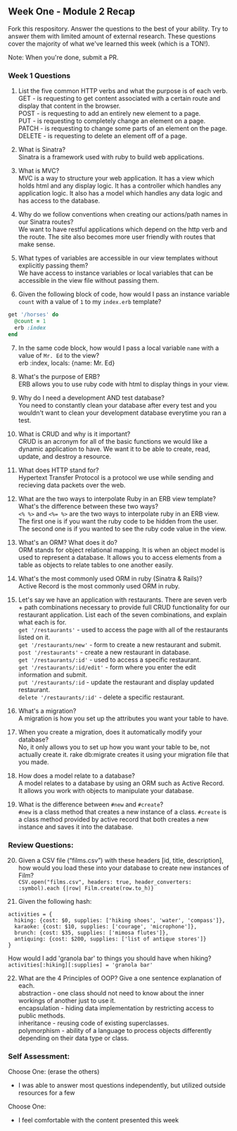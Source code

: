 ## Week One - Module 2 Recap

Fork this respository. Answer the questions to the best of your ability. Try to answer them with limited amount of external research. These questions cover the majority of what we've learned this week (which is a TON!). 

Note: When you're done, submit a PR. 

### Week 1 Questions

1. List the five common HTTP verbs and what the purpose is of each verb.  
GET - is requesting to get content associated with a certain route and display that content in the browser.  
POST - is requesting to add an entirely new element to a page.  
PUT - is requesting to completely change an element on a page.  
PATCH - is requesting to change some parts of an element on the page.  
DELETE - is requesting to delete an element off of a page.  

2. What is Sinatra?  
Sinatra is a framework used with ruby to build web applications.

3. What is MVC?  
MVC is a way to structure your web application. It has a view which holds html and any display logic. It has a controller which handles any application logic. It also has a model which handles any data logic and has access to the database. 

4. Why do we follow conventions when creating our actions/path names in our Sinatra routes?  
We want to have restful applications which depend on the http verb and the route. The site also becomes more user friendly with routes that make sense.  

5. What types of variables are accessible in our view templates without explicitly passing them?  
We have access to instance variables or local variables that can be accessible in the view file without passing them. 

6. Given the following block of code, how would I pass an instance variable `count` with a value of `1` to my `index.erb` template?  
  
  ```ruby
  get '/horses' do
    @count = 1
    erb :index
  end
  ```

7. In the same code block, how would I pass a local variable `name` with a value of `Mr. Ed` to the view?  
erb :index, locals: {name: Mr. Ed}

8. What's the purpose of ERB?  
ERB allows you to use ruby code with html to display things in your view.

9. Why do I need a development AND test database?  
You need to constantly clean your database after every test and you wouldn't want to clean your development database everytime you ran a test. 

10. What is CRUD and why is it important?  
CRUD is an acronym for all of the basic functions we would like a dynamic application to have. We want it to be able to create, read, update, and destroy a resource.

11. What does HTTP stand for?  
Hypertext Transfer Protocol is a protocol we use while sending and recieving data packets over the web. 

12. What are the two ways to interpolate Ruby in an ERB view template? What's the difference between these two ways?  
`<% %>` and `<%= %>` are the two ways to interpolate ruby in an ERB view. The first one is if you want the ruby code to be hidden from the user. The second one is if you wanted to see the ruby code value in the view. 

13. What's an ORM? What does it do?  
ORM stands for object relational mapping. It is when an object model is used to represent a database. It allows you to access elements from a table as objects to relate tables to one another easily. 

14. What's the most commonly used ORM in ruby (Sinatra & Rails)?  
Active Record is the most commonly used ORM in ruby.

15. Let's say we have an application with restaurants. There are seven verb + path combinations necessary to provide full CRUD functionality for our restaurant application. List each of the seven combinations, and explain what each is for.  
`get '/restaurants'` - used to access the page with all of the restaurants listed on it.  
`get '/restaurants/new'` - form to create a new restaurant and submit.  
`post '/restaurants'` - create a new restaurant in database.  
`get '/restaurants/:id'` - used to access a specific restaurant.  
`get '/restaurants/:id/edit'` - form where you enter the edit information and submit.  
`put '/restaurants/:id` - update the restaurant and display updated restaurant.  
`delete '/restaurants/:id'` - delete a specific restaurant.  

16. What's a migration?  
A migration is how you set up the attributes you want your table to have.

17. When you create a migration, does it automatically modify your database?  
No, it only allows you to set up how you want your table to be, not actually create it. rake db:migrate creates it using your migration file that you made. 

18. How does a model relate to a database?  
A model relates to a database by using an ORM such as Active Record. It allows you work with objects to manipulate your database.

19. What is the difference between `#new` and `#create`?  
`#new` is a class method that creates a new instance of a class. `#create` is a class method provided by active record that both creates a new instance and saves it into the database.


### Review Questions:  
20. Given a CSV file (“films.csv”) with these headers [id, title, description], how would you load these into your database to create new instances of Film?  
`CSV.open("films.csv", headers: true, header_converters: :symbol).each {|row| Film.create(row.to_h)}`

21. Given the following hash:  

```
activities = {
  hiking: {cost: $0, supplies: ['hiking shoes', 'water', 'compass']},
  karaoke: {cost: $10, supplies: ['courage', 'microphone']},
  brunch: {cost: $35, supplies: ['mimosa flutes']},
  antiquing: {cost: $200, supplies: ['list of antique stores']}
}
```
How would I add 'granola bar' to things you should have when hiking?  
`activities[:hiking][:supplies] = 'granola bar'`

22. What are the 4 Principles of OOP? Give a one sentence explanation of each.  
abstraction - one class should not need to know about the inner workings of another just to use it.  
encapsulation - hiding data implementation by restricting access to public methods.  
inheritance - reusing code of existing superclasses.  
polymorphism - ability of a language to process objects differently depending on their data type or class.  


### Self Assessment:
Choose One: (erase the others)
* I was able to answer most questions independently, but utilized outside resources for a few

Choose One:
* I feel comfortable with the content presented this week

